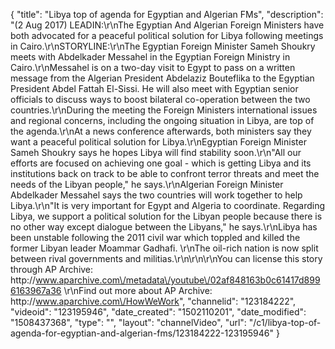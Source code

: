{
    "title": "Libya top of agenda for Egyptian and Algerian FMs",
    "description": "(2 Aug 2017) LEADIN:\r\nThe Egyptian And Algerian Foreign Ministers have both advocated for a peaceful political solution for Libya following meetings in Cairo.\r\nSTORYLINE:\r\nThe Egyptian Foreign Minister Sameh Shoukry meets with Abdelkader Messahel in the Egyptian Foreign Ministry in Cairo.\r\nMessahel is on a two-day visit to Egypt to pass on a written message from the Algerian President Abdelaziz Bouteflika to the Egyptian President Abdel Fattah El-Sissi.  He will also meet with Egyptian senior officials to discuss ways to boost bilateral co-operation between the two countries.\r\nDuring the meeting the Foreign Ministers international issues and regional concerns, including the ongoing situation in Libya, are top of the agenda.\r\nAt a news conference afterwards, both ministers say they want a peaceful political solution for Libya.\r\nEgyptian Foreign Minister Sameh Shoukry says he hopes Libya will find stability soon.\r\n\"All our efforts are focused on achieving one goal - which is getting Libya and its institutions back on track to be able to confront terror threats and meet the needs of the Libyan people,\" he says.\r\nAlgerian Foreign Minister Abdelkader Messahel says the two countries will work together to help Libya.\r\n\"It is very important for Egypt and Algeria to coordinate. Regarding Libya, we support a political solution for the Libyan people because there is no other way except dialogue between the Libyans,\" he says.\r\nLibya has been unstable following the 2011 civil war which toppled and killed the former Libyan leader Moammar Gadhafi. \r\nThe oil-rich nation is now split between rival governments and militias.\r\n\r\n\r\nYou can license this story through AP Archive: http:\/\/www.aparchive.com\/metadata\/youtube\/02af848163b0c61417d8996163967a36 \r\nFind out more about AP Archive: http:\/\/www.aparchive.com\/HowWeWork",
    "channelid": "123184222",
    "videoid": "123195946",
    "date_created": "1502110201",
    "date_modified": "1508437368",
    "type": "",
    "layout": "channelVideo",
    "url": "\/c1\/libya-top-of-agenda-for-egyptian-and-algerian-fms\/123184222-123195946"
}